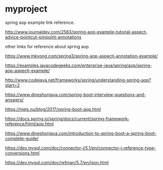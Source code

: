 # myproject
spring aop example link reference.

http://www.journaldev.com/2583/spring-aop-example-tutorial-aspect-advice-pointcut-joinpoint-annotations

other links for reference about spring aop

https://www.mkyong.com/spring3/spring-aop-aspectj-annotation-example/

https://examples.javacodegeeks.com/enterprise-java/spring/aop/spring-aop-aspectj-example/

http://www.codejava.net/frameworks/spring/understanding-spring-aop?start=2

https://www.dineshonjava.com/spring-boot-interview-questions-and-answers/

https://niels.nu/blog/2017/spring-boot-aop.html

https://docs.spring.io/spring/docs/current/spring-framework-reference/html/aop.html

https://www.dineshonjava.com/introduction-to-spring-boot-a-spring-boot-complete-guide/

https://dev.mysql.com/doc/connector-j/5.1/en/connector-j-reference-type-conversions.html

https://dev.mysql.com/doc/refman/5.7/en/json.html
